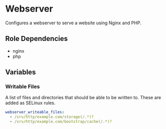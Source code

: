 # Webserver

Configures a webserver to serve a website using Nginx and PHP.

## Role Dependencies

- nginx
- php

## Variables

### Writable Files

A list of files and directories that should be able to be written to. These are added as SELinux rules.

```yaml
webserver_writeable_files:
  - /srv/http/example.com/storage(/.*)?
  - /srv/http/example.com/bootstrap/cache(/.*)?
```
